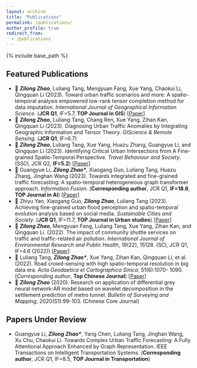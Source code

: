 ```yaml
---
layout: archive
title: "Publications"
permalink: /publications/
author_profile: true
redirect_from:
  - /publications
---
```


{% include base_path %}


## Featured Publications
  - 📄 ***Zilong Zhao***, Luliang Tang, Mengyuan Fang, Xue Yang, Chaokui Li, Qingquan Li (2023). Toward urban traffic scenarios and more: A spatio-temporal analysis empowered low-rank tensor completion method for data imputation. *International Journal of Geographical Information Science*. (**JCR Q1**, IF=5.7, **TOP Journal in GIS**) [[Paper](https://www.tandfonline.com/doi/full/10.1080/13658816.2023.2234434)]
  - 📄 ***Zilong Zhao***, Luliang Tang, Chang Ren, Xue Yang, Zihan Kan, Qingquan Li (2023). Diagnosing Urban Traffic Anomalies by Integrating Geographic Information and Tensor Theory. *GIScience & Remote Sensing*. (**JCR Q1**, IF=6.7)
  - 📄 ***Zilong Zhao***, Luliang Tang, Xue Yang, Huazu Zhang, Guangyue Li, and Qingquan Li (2023). Identifying Critical Urban Intersections from A Fine-grained Spatio-Temporal Perspective. *Travel Behaviour and Society*. (SSCI, JCR Q2, **IF=5.2**) [[Paper](https://doi.org/10.1016/j.tbs.2023.100649)]
  - 📄 Guangyue Li, ***Zilong Zhao\****, Xiaogang Guo, Luliang Tang, Huazu Zhang, Jinghan Wang (2023). Towards integrated and fine-grained traffic forecasting: A spatio-temporal heterogeneous graph transformer approach. *Information Fusion*. (**Corresponding author**, JCR Q1, **IF=18.6**, **TOP Journal in AI**) [[Paper](https://doi.org/10.1016/j.inffus.2023.102063)]
  - 📄 Zhiyu Yan, Xiaogang Guo, ***Zilong Zhao***, Luliang Tang (2023). Achieving fine-grained urban flood perception and spatio-temporal evolution analysis based on social media. *Sustainable Cities and Society*. (**JCR Q1**, IF=11.7, **TOP Journal in Urban studies**) [[Paper](https://doi.org/10.1016/j.scs.2023.105077)]
  - 📄 ***Zilong Zhao***, Mengyuan Fang, Luliang Tang, Xue Yang, Zihan Kan, and Qingquan Li. (2022). The impact of community shuttle services on traffic and traffic-related air pollution. *International Journal of Environmental Research and Public Health*, 19(22), 15128. (SCI, JCR Q1, IF=4.6 (2022)) [[Paper](https://www.mdpi.com/1660-4601/19/22/15128)]
  - 📄 Luliang Tang, ***Zilong Zhao\****, Xue Yang, Zihan Kan, Qingquan Li, et al. (2022). Road crowd-sensing with high spatio-temporal resolution in big data era. *Acta Geodaetica et Cartographica Sinica*, 51(6):1070- 1090. (*Corresponding author*, **Top Chinese Journal**) [[Paper](http://xb.chinasmp.com/article/2022/1001-1595/20220625.htm)]
  - 📄 ***Zilong Zhao*** (2020). Research on application of differential grey neural network-AR model based on wavelet decomposition in the settlement prediction of metro tunnel. *Bulletin of Surveying and Mapping*, 2020(S1):99-103. (Chinese Core Journal)

## Papers Under Review
  - Guangyue Li, ***Zilong Zhao\****, Yang Chen, Luliang Tang, Jinghan Wang, Xu Chu, Chaokui Li. Towards Complex Urban Traffic Forecasting: A Fully Attentional Approach Enhanced by Graph Representation. IEEE Transactions on Intelligent Transportation Systems. (**Corresponding author**, JCR Q1, IF=8.5, **TOP Journal in Transportation**)

